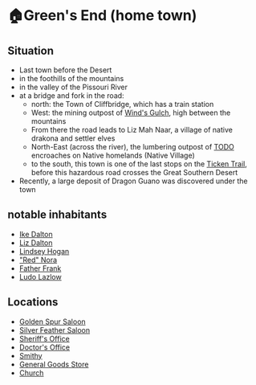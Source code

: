 # 🏠Green's End (home town)
## Situation
- Last town before the Desert
- in the foothills of the mountains
- in the valley of the Pissouri River
- at a bridge and fork in the road:
  - north: the Town of Cliffbridge, which has a train station
  - West: the mining outpost of [Wind's Gulch](/winds-gulch/town.md), high between the mountains
  - From there the road leads to Liz Mah Naar, a village of native drakona and settler elves
  - North-East (across the river), the lumbering outpost of [TODO](/lumber-post/town.md) encroaches on Native homelands (Native Village)
  - to the south, this town is one of the last stops on the [Ticken Trail](/borderlands/ticken-trail.md), before this hazardous road crosses the Great Southern Desert
- Recently, a large deposit of Dragon Guano was discovered under the town
## notable inhabitants
- [Ike Dalton](/hometown/npc/ike-dalton.md)
- [Liz Dalton](/hometown/npc/liz-dalton.md)
- [Lindsey Hogan](/hometown/npc/sheriff.md)
- ["Red" Nora](/hometown/npc/nora.md)
- [Father Frank](/hometown/npc/priest.md)
- [Ludo Lazlow](/hometown/npc/ludo-lazlow.md)
## Locations
- [Golden Spur Saloon](/hometown/loc/golden-saloon.md)
- [Silver Feather Saloon](/hometown/loc/silver-saloon.md)
- [Sheriff's Office](/hometown/loc/sheriffs-office.md)
- [Doctor's Office](/hometown/loc/doctors-office.md)
- [Smithy](/hometown/loc/smithy.md)
- [General Goods Store](/hometown/loc/store.md)
- [Church](/hometown/loc/church.md)
